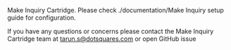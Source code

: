 Make Inquiry Cartridge.
Please check ./documentation/Make Inquiry setup guide for configuration.

If you have any questions or concerns please contact the Make Inquiry Cartridge team at tarun.s@dotsquares.com or open GitHub issue
